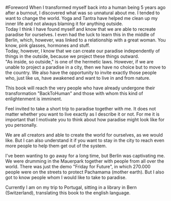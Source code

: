 #Foreword
When I transformed myself back into a human being 5 years ago after a burnout, I discovered what was so unnatural about me. I tended to want to change the world. Yoga and Tantra have helped me clean up my inner life and not always blaming it for anything outside.  
Today I think I have found myself and know that we are able to recreate paradise for ourselves. I even had the luck to learn this in the middle of Berlin, which, however, was linked to a relationship with a great woman. You know, pink glasses, hormones and stuff.  
Today, however, I know that we can create our paradise independently of things in the outside, because we project these things outward.  
"As inside, so outside," is one of the hermetic laws. However, if we are unable to project a paradise in a city, then we have no choice but to move to the country. We also have the opportunity to invite exactly those people who, just like us, have awakened and want to live in and from nature.   
  
This book will reach the very people who have already undergone their transformation "BackToHuman" and those with whom this kind of enlightenment is imminent.  

Feel invited to take a short trip to paradise together with me. It does not matter whether you want to live exactly as I describe it or not. For me it is important that I motivate you to think about how paradise might look like for you personally.  
  
We are all creators and able to create the world for ourselves, as we would like. But I can also understand it if you want to stay in the city to reach even more people to help them get out of the system.  
  
I've been wanting to go away for a long time, but Berlin was captivating me. We were drumming in the Mauerpark together with people from all over the world. There was just the demo "Friday for Future", in which 270.000 people were on the streets to protect Pachamama (mother earth). But I also got to know people whom I would like to take to paradise.  

Currently I am on my trip to Portugal, sitting in a library in Bern (Switzerland), translating this book to the english language.


